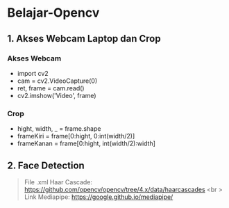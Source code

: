 # Belajar-Opencv

## 1. Akses Webcam Laptop dan Crop
### Akses Webcam
- import cv2 
- cam = cv2.VideoCapture(0)
- ret, frame = cam.read()
- cv2.imshow('Video', frame)

### Crop
- hight, width, _ = frame.shape
- frameKiri = frame[0:hight, 0:int(width/2)]
- frameKanan = frame[0:hight, int(width/2):width]

## 2. Face Detection
> File .xml Haar Cascade: https://github.com/opencv/opencv/tree/4.x/data/haarcascades <br \>
> Link Mediapipe: https://google.github.io/mediapipe/
